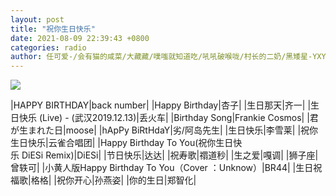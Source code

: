 ```yaml
---
layout: post
title: "祝你生日快乐"
date: 2021-08-09 22:39:43 +0800
categories: radio
author: 任可爱-/会有猫的咸菜/大藏藏/噗嗤就知道吃/吼吼破喉咙/村长的二奶/黑矮星-YXY-
---
```

![]({{site.baseurl}}/images/cover_20210809.jpg)

|HAPPY BIRTHDAY|back number|
|Happy Birthday|杏子|
|生日那天|齐一|
|生日快乐 (Live) - (武汉2019.12.13)|丢火车|
|Birthday Song|Frankie Cosmos|
|君が生まれた日|moose|
|hApPy BiRtHdaY|劣/阿岛先生|
|生日快乐|李雪莱|
|祝你生日快乐|云雀合唱团|
|Happy Birthday To You(祝你生日快乐 DiESi Remix)|DiESi|
|节日快乐|达达|
|祝寿歌|禤道秒|
|生之爱|嘎调|
|狮子座|曾轶可|
|小黄人版Happy Birthday To You（Cover ：Unknow）|BR44|
|生日祝福歌|格格|
|祝你开心|孙燕姿|
|你的生日|郑智化|

